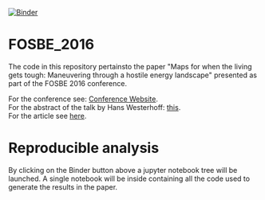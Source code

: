 [![Binder](http://mybinder.org/badge.svg)](http://beta.mybinder.org:/repo/thierrymondeel/fosbe_2016)

# FOSBE_2016
The code in this repository pertainsto the paper "Maps for when the living gets tough: Maneuvering through a hostile energy landscape" presented as part of the FOSBE 2016 conference.

For the conference see: [Conference Website](http://www.fosbe2016.ovgu.de/). <br/>
For the abstract of the talk by Hans Westerhoff: [this](http://www.fosbe2016.ovgu.de/Program/Plenary+talks.html).<br/>
For the article see [here](http://dx.doi.org/10.1016/j.ifacol.2017.03.002).

# Reproducible analysis
By clicking on the Binder button above a jupyter notebook tree will be launched.
A single notebook will be inside containing all the code used to generate the results in the paper.
